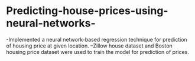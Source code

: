 # Predicting-house-prices-using-neural-networks-
-Implemented a neural network-based regression technique for prediction of housing price at given location.  –Zillow house dataset and Boston housing price dataset were used to train the model for prediction of prices.
